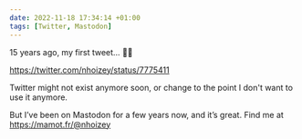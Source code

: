 ```yaml
---
date: 2022-11-18 17:34:14 +01:00
tags: [Twitter, Mastodon]
---
```


15 years ago, my first tweet… 🤷‍♂️

https://twitter.com/nhoizey/status/7775411

Twitter might not exist anymore soon, or change to the point I don't want to use it anymore.

But I’ve been on Mastodon for a few years now, and it’s great. Find me at https://mamot.fr/@nhoizey
